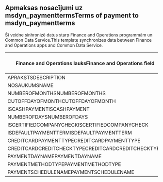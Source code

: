 ## <a name="terms-of-payment-to-msdyn_paymentterms"></a><span data-ttu-id="c3949-101">Apmaksas nosacījumi uz msdyn_paymentterms</span><span class="sxs-lookup"><span data-stu-id="c3949-101">Terms of payment to msdyn_paymentterms</span></span>

<span data-ttu-id="c3949-102">Šī veidne sinhronizē datus starp Finance and Operations programmām un Common Data Service.</span><span class="sxs-lookup"><span data-stu-id="c3949-102">This template synchronizes data between Finance and Operations apps and Common Data Service.</span></span>

<span data-ttu-id="c3949-103">Finance and Operations lauks</span><span class="sxs-lookup"><span data-stu-id="c3949-103">Finance and Operations field</span></span> | <span data-ttu-id="c3949-104">Kartes veids</span><span class="sxs-lookup"><span data-stu-id="c3949-104">Map type</span></span> | <span data-ttu-id="c3949-105">Cits Dynamics 365 lauks</span><span class="sxs-lookup"><span data-stu-id="c3949-105">Other Dynamics 365 field</span></span> | <span data-ttu-id="c3949-106">Noklusējuma vērtība</span><span class="sxs-lookup"><span data-stu-id="c3949-106">Default value</span></span>
---|---|---|---
<span data-ttu-id="c3949-107">APRAKSTS</span><span class="sxs-lookup"><span data-stu-id="c3949-107">DESCRIPTION</span></span> | = | <span data-ttu-id="c3949-108">msdyn_description</span><span class="sxs-lookup"><span data-stu-id="c3949-108">msdyn_description</span></span> | 
<span data-ttu-id="c3949-109">NOSAUKUMS</span><span class="sxs-lookup"><span data-stu-id="c3949-109">NAME</span></span> | = | <span data-ttu-id="c3949-110">msdyn_name</span><span class="sxs-lookup"><span data-stu-id="c3949-110">msdyn_name</span></span> | 
<span data-ttu-id="c3949-111">NUMBEROFMONTHS</span><span class="sxs-lookup"><span data-stu-id="c3949-111">NUMBEROFMONTHS</span></span> | = | <span data-ttu-id="c3949-112">msdyn_numberofmonth</span><span class="sxs-lookup"><span data-stu-id="c3949-112">msdyn_numberofmonth</span></span> | 
<span data-ttu-id="c3949-113">CUTOFFDAYOFMONTH</span><span class="sxs-lookup"><span data-stu-id="c3949-113">CUTOFFDAYOFMONTH</span></span> | = | <span data-ttu-id="c3949-114">msdyn_cutoffdayofmonth</span><span class="sxs-lookup"><span data-stu-id="c3949-114">msdyn_cutoffdayofmonth</span></span> | 
<span data-ttu-id="c3949-115">ISCASHPAYMENT</span><span class="sxs-lookup"><span data-stu-id="c3949-115">ISCASHPAYMENT</span></span> | >< | <span data-ttu-id="c3949-116">msdyn_iscashpayment</span><span class="sxs-lookup"><span data-stu-id="c3949-116">msdyn_iscashpayment</span></span> | 
<span data-ttu-id="c3949-117">NUMBEROFDAYS</span><span class="sxs-lookup"><span data-stu-id="c3949-117">NUMBEROFDAYS</span></span> | = | <span data-ttu-id="c3949-118">msdyn_days</span><span class="sxs-lookup"><span data-stu-id="c3949-118">msdyn_days</span></span> | 
<span data-ttu-id="c3949-119">ISCERTIFIEDCOMPANYCHECK</span><span class="sxs-lookup"><span data-stu-id="c3949-119">ISCERTIFIEDCOMPANYCHECK</span></span> | >< | <span data-ttu-id="c3949-120">msdyn_iscertifiedcompanycheck</span><span class="sxs-lookup"><span data-stu-id="c3949-120">msdyn_iscertifiedcompanycheck</span></span> | 
<span data-ttu-id="c3949-121">ISDEFAULTPAYMENTTERM</span><span class="sxs-lookup"><span data-stu-id="c3949-121">ISDEFAULTPAYMENTTERM</span></span> | >< | <span data-ttu-id="c3949-122">msdyn_isdefaultpaymentterm</span><span class="sxs-lookup"><span data-stu-id="c3949-122">msdyn_isdefaultpaymentterm</span></span> | 
<span data-ttu-id="c3949-123">CREDITCARDPAYMENTTYPE</span><span class="sxs-lookup"><span data-stu-id="c3949-123">CREDITCARDPAYMENTTYPE</span></span> | >< | <span data-ttu-id="c3949-124">msdyn_creditcardpaymenttype</span><span class="sxs-lookup"><span data-stu-id="c3949-124">msdyn_creditcardpaymenttype</span></span> | 
<span data-ttu-id="c3949-125">CREDITCARDCREDITCHECKTYPE</span><span class="sxs-lookup"><span data-stu-id="c3949-125">CREDITCARDCREDITCHECKTYPE</span></span> | >< | <span data-ttu-id="c3949-126">msdyn_creditcardcreditchecktype</span><span class="sxs-lookup"><span data-stu-id="c3949-126">msdyn_creditcardcreditchecktype</span></span> | 
<span data-ttu-id="c3949-127">PAYMENTDAYNAME</span><span class="sxs-lookup"><span data-stu-id="c3949-127">PAYMENTDAYNAME</span></span> | = | <span data-ttu-id="c3949-128">msdyn_paymentdayname.msdyn_name</span><span class="sxs-lookup"><span data-stu-id="c3949-128">msdyn_paymentdayname.msdyn_name</span></span> | 
<span data-ttu-id="c3949-129">PAYMENTMETHODTYPE</span><span class="sxs-lookup"><span data-stu-id="c3949-129">PAYMENTMETHODTYPE</span></span> | >< | <span data-ttu-id="c3949-130">msdyn_paymentmethodtype</span><span class="sxs-lookup"><span data-stu-id="c3949-130">msdyn_paymentmethodtype</span></span> | 
<span data-ttu-id="c3949-131">PAYMENTSCHEDULENAME</span><span class="sxs-lookup"><span data-stu-id="c3949-131">PAYMENTSCHEDULENAME</span></span> | = | <span data-ttu-id="c3949-132">msdyn_paymentschedulename.msdyn_name</span><span class="sxs-lookup"><span data-stu-id="c3949-132">msdyn_paymentschedulename.msdyn_name</span></span> | 
